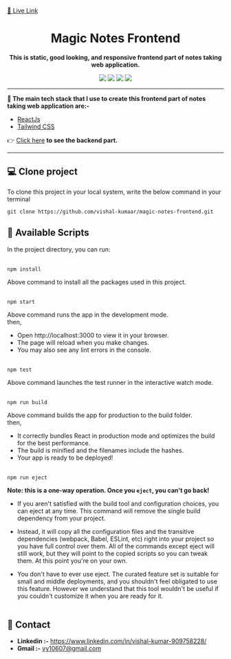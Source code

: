 <a href="https://magicnotes.up.railway.app/" target="_blank">🔗 Live Link</a>

<h1 align="center">Magic Notes Frontend</h1>

<p align="center">
    <b>This is static, good looking, and responsive frontend part of notes taking web application.</b> 
</p>

<p align="center">
    <img src="https://img.shields.io/badge/reactjs-18.2.0-blue" />
    <img src="https://img.shields.io/badge/tailwindcss-3.2.4-yellowgreen" />
    <img src="https://img.shields.io/badge/postcss-8.4.21-red" />
    <img src="https://img.shields.io/badge/autoprefixer-10.4.13-brightgreen" />
</p>

---


**📌 The main tech stack that I use to create this frontend part of notes taking web application are:-**

- [ReactJs](https://reactjs.org/ "Click me")
- [Tailwind CSS](https://tailwindcss.com "Click me")

👉 <a href="https://github.com/vishal-kumaar/magic-notes" target="_blank">Click here</a> **to see the backend part.**

<hr />

## 💻 Clone project

To clone this project in your local system, write the below command in your terminal

```
git clone https://github.com/vishal-kumaar/magic-notes-frontend.git
```

## 📜 Available Scripts

In the project directory, you can run: <br /> <br />

```
npm install
```

Above command to install all the packages used in this project. <br /> <br />

```
npm start
```

Above command runs the app in the development mode. <br />
then,

- Open http://localhost:3000 to view it in your browser.
- The page will reload when you make changes.
- You may also see any lint errors in the console.
  <br /> <br />

```
npm test
```

Above command launches the test runner in the interactive watch mode. <br /> <br />

```
npm run build
```

Above command builds the app for production to the build folder. <br />
then,

- It correctly bundles React in production mode and optimizes the build for the best performance.
- The build is minified and the filenames include the hashes.
- Your app is ready to be deployed!
  <br /> <br />

```
npm run eject
```

**Note: this is a one-way operation. Once you `eject`, you can't go back!**

- If you aren't satisfied with the build tool and configuration choices, you can eject at any time. This command will remove the single build dependency from your project.

- Instead, it will copy all the configuration files and the transitive dependencies (webpack, Babel, ESLint, etc) right into your project so you have full control over them. All of the commands except eject will still work, but they will point to the copied scripts so you can tweak them. At this point you're on your own.

- You don't have to ever use eject. The curated feature set is suitable for small and middle deployments, and you shouldn't feel obligated to use this feature. However we understand that this tool wouldn't be useful if you couldn't customize it when you are ready for it.
  <br /> <br />

## 💬 Contact

- **Linkedin :-** https://www.linkedin.com/in/vishal-kumar-909758228/
- **Gmail :-** vy10607@gmail.com
